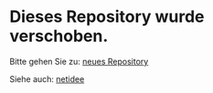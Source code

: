 # Dieses Repository wurde verschoben.
Bitte gehen Sie zu: [neues Repository](https://github.com/FotecGmbH/FOTEC-IXChange)

Siehe auch: [netidee](https://www.netidee.at/ixchange)
